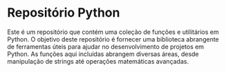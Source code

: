# **Repositório Python** 


Este é um repositório que contém uma coleção de funções e utilitários em Python. O objetivo deste repositório é fornecer uma biblioteca abrangente de ferramentas úteis para ajudar no desenvolvimento de projetos em Python. As funções aqui incluídas abrangem diversas áreas, desde manipulação de strings até operações matemáticas avançadas.
